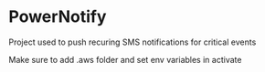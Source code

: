 # PowerNotify

Project used to push recuring SMS notifications for critical events

Make sure to add .aws folder and set env variables in activate